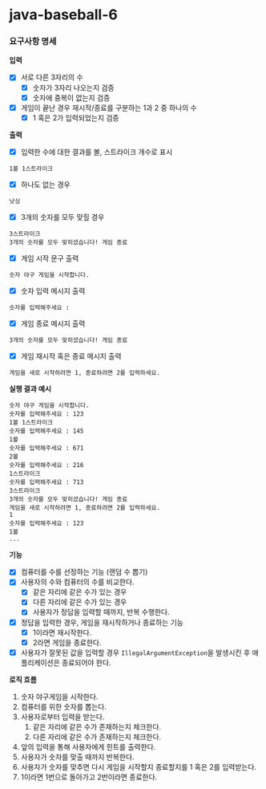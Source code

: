 # java-baseball-6

### 요구사항 명세

**입력**

- [x]  서로 다른 3자리의 수
   - [x]  숫자가 3자리 나오는지 검증
   - [x]  숫자에 중복이 없는지 검증
- [x]  게임이 끝난 경우 재시작/종료를 구분하는 1과 2 중 하나의 수
   - [x]  1 혹은 2가 입력되었는지 검증

**출력**

- [x]  입력한 수에 대한 결과를 볼, 스트라이크 개수로 표시

```
1볼 1스트라이크
```

- [x]  하나도 없는 경우

```
낫싱
```

- [x]  3개의 숫자를 모두 맞힐 경우

```
3스트라이크
3개의 숫자를 모두 맞히셨습니다! 게임 종료
```

- [x]  게임 시작 문구 출력

```
숫자 야구 게임을 시작합니다.
```

- [x]  숫자 입력 메시지 출력

```
숫자를 입력해주세요 : 
```

- [x]  게임 종료 메시지 출력

```
3개의 숫자를 모두 맞히셨습니다! 게임 종료
```

- [x]  게임 재시작 혹은 종료 메시지 출력

```
게임을 새로 시작하려면 1, 종료하려면 2를 입력하세요.
```

**실행 결과 예시**

```
숫자 야구 게임을 시작합니다.
숫자를 입력해주세요 : 123
1볼 1스트라이크
숫자를 입력해주세요 : 145
1볼
숫자를 입력해주세요 : 671
2볼
숫자를 입력해주세요 : 216
1스트라이크
숫자를 입력해주세요 : 713
3스트라이크
3개의 숫자를 모두 맞히셨습니다! 게임 종료
게임을 새로 시작하려면 1, 종료하려면 2를 입력하세요.
1
숫자를 입력해주세요 : 123
1볼
...
```

**기능**

- [x]  컴퓨터를 수를 선정하는 기능 (랜덤 수 뽑기)
- [x]  사용자의 수와 컴퓨터의 수를 비교한다.
    - [x]  같은 자리에 같은 수가 있는 경우
    - [x]  다른 자리에 같은 수가 있는 경우
    - [x]  사용자가 정답을 입력할 때까지, 반복 수행한다.
- [x]  정답을 입력한 경우, 게임을 재시작하거나 종료하는 기능
    - [x]  1이라면 재시작한다.
    - [x]  2라면 게임을 종료한다.
- [x]  사용자가 잘못된 값을 입력할 경우 `IllegalArgumentException`을 발생시킨 후 애플리케이션은 종료되어야 한다.

**로직 흐름**

1. 숫자 야구게임을 시작한다.
2. 컴퓨터를 위한 숫자를 뽑는다.
3. 사용자로부터 입력을 받는다.
    1. 같은 자리에 같은 수가 존재하는지 체크한다.
    2. 다른 자리에 같은 수가 존재하는지 체크한다.
4. 앞의 입력을 통해 사용자에게 힌트를 출력한다.
5. 사용자가 숫자를 맞출 때까지 반복한다.
6. 사용자가 숫자를 맞추면 다시 게임을 시작할지 종료할지를 1 혹은 2를 입력받는다.
7. 1이라면 1번으로 돌아가고 2번이라면 종료한다.